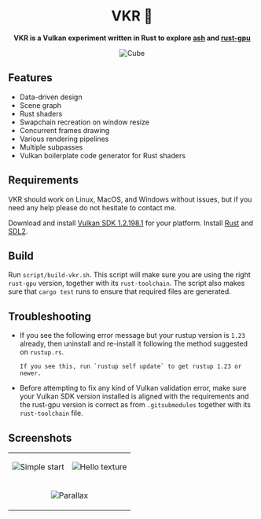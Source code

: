 <div align="center">

# VKR 🌋

**VKR is a Vulkan experiment written in Rust to explore [ash](https://github.com/MaikKlein/ash) and [rust-gpu](https://github.com/EmbarkStudios/rust-gpu)**

![Cube](https://user-images.githubusercontent.com/6058008/129566096-8ed6d53a-50e7-43d8-9dce-7410bc02d64a.gif)

</div>

## Features

- Data-driven design
- Scene graph
- Rust shaders
- Swapchain recreation on window resize
- Concurrent frames drawing
- Various rendering pipelines
- Multiple subpasses
- Vulkan boilerplate code generator for Rust shaders

## Requirements

VKR should work on Linux, MacOS, and Windows without issues, but if you need any help please do not hesitate to contact me.

Download and install [Vulkan SDK 1.2.198.1](https://vulkan.lunarg.com/sdk/home) for your platform. Install [Rust](https://rustup.rs/) and [SDL2](https://www.libsdl.org/download-2.0.php).

## Build

Run `script/build-vkr.sh`. This script will make sure you are using the right `rust-gpu` version, together with its `rust-toolchain`.
The script also makes sure that `cargo test` runs to ensure that required files are generated.

## Troubleshooting

- If you see the following error message but your rustup version is `1.23` already, then uninstall and re-install it following the method suggested on `rustup.rs`.
  ```
  If you see this, run `rustup self update` to get rustup 1.23 or newer.
  ```

- Before attempting to fix any kind of Vulkan validation error, make sure your Vulkan SDK version installed is aligned with the requirements and the rust-gpu version is correct as from `.gitsubmodules` together with its `rust-toolchain` file.

## Screenshots

<div align="center">

<table>
<tr>
<td align="center">

![Simple start](https://user-images.githubusercontent.com/6058008/111353245-664c9780-8685-11eb-8cfb-8f16c1549326.gif)

</td>
<td align="center">

![Hello texture](https://user-images.githubusercontent.com/6058008/111924135-30ebe380-8aa3-11eb-9f5d-c668bdac0174.gif)

</td>
</tr>

<tr>
<td colspan="2" align="center">

![Parallax](https://user-images.githubusercontent.com/6058008/114322696-e6014100-9b21-11eb-84ac-43932d0a71c6.gif)

</td>
</tr>
</table>

</div>
